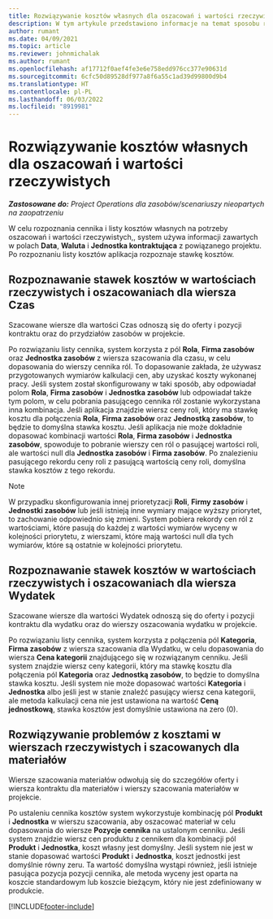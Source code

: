 ```yaml
---
title: Rozwiązywanie kosztów własnych dla oszacowań i wartości rzeczywistych
description: W tym artykule przedstawiono informacje na temat sposobu rozwiązywania problemów z kosztami własnymi dla wartości szacowanych i rzeczywistych.
author: rumant
ms.date: 04/09/2021
ms.topic: article
ms.reviewer: johnmichalak
ms.author: rumant
ms.openlocfilehash: af17712f0aef4fe3e6e758edd976cc377e90631d
ms.sourcegitcommit: 6cfc50d89528df977a8f6a55c1ad39d99800d9b4
ms.translationtype: HT
ms.contentlocale: pl-PL
ms.lasthandoff: 06/03/2022
ms.locfileid: "8919981"
---
```

# <a name="resolving-cost-prices-for-estimates-and-actuals"></a>Rozwiązywanie kosztów własnych dla oszacowań i wartości rzeczywistych

_**Zastosowane do:** Project Operations dla zasobów/scenariuszy nieopartych na zaopatrzeniu_

W celu rozpoznania cennika i listy kosztów własnych na potrzeby oszacowań i wartości rzeczywistych,, system używa informacji zawartych w polach **Data**, **Waluta** i **Jednostka kontraktująca** z powiązanego projektu. Po rozpoznaniu listy kosztów aplikacja rozpoznaje stawkę kosztów.

## <a name="resolving-cost-rates-on-actual-and-estimate-lines-for-time"></a>Rozpoznawanie stawek kosztów w wartościach rzeczywistych i oszacowaniach dla wiersza Czas

Szacowane wiersze dla wartości Czas odnoszą się do oferty i pozycji kontraktu oraz do przydziałów zasobów w projekcie.

Po rozwiązaniu listy cennika, system korzysta z pól **Rola**, **Firma zasobów** oraz **Jednostka zasobów** z wiersza szacowania dla czasu, w celu dopasowania do wierszy cennika ról. To dopasowanie zakłada, że używasz przygotowanych wymiarów kalkulacji cen, aby uzyskać koszty wykonanej pracy. Jeśli system został skonfigurowany w taki sposób, aby odpowiadał polom **Rola**, **Firma zasobów** i **Jednostka zasobów** lub odpowiadał także tym polom, w celu pobrania pasującego cennika ról zostanie wykorzystana inna kombinacja. Jeśli aplikacja znajdzie wiersz ceny roli, który ma stawkę kosztu dla połączenia **Rola**, **Firma zasobów** oraz **Jednostką zasobów**, to będzie to domyślna stawka kosztu. Jeśli aplikacja nie może dokładnie dopasować kombinacji wartości **Rola**, **Firma zasobów** i **Jednostka zasobów**, spowoduje to pobranie wierszy cen ról o pasującej wartości roli, ale wartości null dla **Jednostka zasobów** i **Firma zasobów**. Po znalezieniu pasującego rekordu ceny roli z pasującą wartością ceny roli, domyślna stawka kosztów z tego rekordu. 

> [!NOTE]
> W przypadku skonfigurowania innej prioretyzacji **Roli**, **Firmy zasobów** i **Jednostki zasobów** lub jeśli istnieją inne wymiary mające wyższy priorytet, to zachowanie odpowiednio się zmieni. System pobiera rekordy cen ról z wartościami, które pasują do każdej z wartości wymiarów wyceny w kolejności priorytetu, z wierszami, które mają wartości null dla tych wymiarów, które są ostatnie w kolejności priorytetu.

## <a name="resolving-cost-rates-on-actual-and-estimate-lines-for-expense"></a>Rozpoznawanie stawek kosztów w wartościach rzeczywistych i oszacowaniach dla wiersza Wydatek

Szacowane wiersze dla wartości Wydatek odnoszą się do oferty i pozycji kontraktu dla wydatku oraz do wierszy oszacowania wydatku w projekcie.

Po rozwiązaniu listy cennika, system korzysta z połączenia pól **Kategoria**, **Firma zasobów** z wiersza szacowania dla Wydatku, w celu dopasowania do wiersza **Cena kategorii** znajdującego się w rozwiązanym cenniku. Jeśli system znajdzie wiersz ceny kategorii, który ma stawkę kosztu dla połączenia pól **Kategoria** oraz **Jednostką zasobów**, to będzie to domyślna stawka kosztu. Jeśli system nie może dopasować wartości **Kategoria** i **Jednostka** albo jeśli jest w stanie znaleźć pasujący wiersz cena kategorii, ale metoda kalkulacji cena nie jest ustawiona na wartość **Ceną jednostkową**, stawka kosztów jest domyślnie ustawiona na zero (0).

## <a name="resolving-cost-rates-on-actual-and-estimate-lines-for-material"></a>Rozwiązywanie problemów z kosztami w wierszach rzeczywistych i szacowanych dla materiałów

Wiersze szacowania materiałów odwołują się do szczegółów oferty i wiersza kontraktu dla materiałów i wierszy szacowania materiałów w projekcie.

Po ustaleniu cennika kosztów system wykorzystuje kombinację pól **Produkt** i **Jednostka** w wierszu szacowania, aby oszacować materiał w celu dopasowania do wiersze **Pozycje cennika** na ustalonym cenniku. Jeśli system znajdzie wiersz cen produktu z cennikem dla kombinacji pól **Produkt** i **Jednostka**, koszt własny jest domyślny. Jeśli system nie jest w stanie dopasować wartości **Produkt** i **Jednostka**, koszt jednostki jest domyślnie równy zeru. Ta wartość domyślna wystąpi również, jeśli istnieje pasująca pozycja pozycji cennika, ale metoda wyceny jest oparta na koszcie standardowym lub koszcie bieżącym, który nie jest zdefiniowany w produkcie.

[!INCLUDE[footer-include](../includes/footer-banner.md)]
